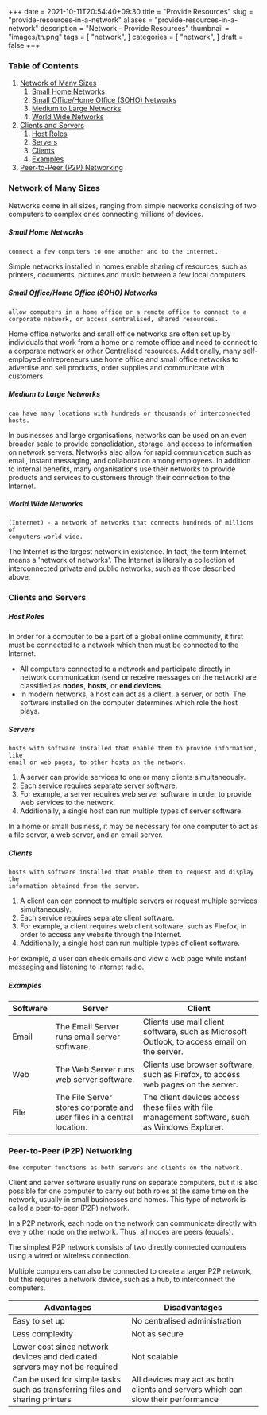 +++
date = 2021-10-11T20:54:40+09:30
title = "Provide Resources"
slug = "provide-resources-in-a-network"
aliases = "provide-resources-in-a-network"
description = "Network - Provide Resources"
thumbnail = "images/tn.png"
tags = [
    "network",
]
categories = [
    "network",
]
draft = false
+++

### Table of Contents

1. [Network of Many Sizes](#network-of-many-sizes)
    1. [Small Home Networks](#small-home-networks)
    1. [Small Office/Home Office (SOHO)
    Networks](#small-officehome-office-soho-networks)
    1. [Medium to Large Networks](#medium-to-large-networks)
    1. [World Wide Networks](#world-wide-networks)
1. [Clients and Servers](#clients-and-servers)
    1. [Host Roles](#host-roles)
    1. [Servers](#servers)
    1. [Clients](#clients)
    1. [Examples](#examples)
1. [Peer-to-Peer (P2P) Networking](#peer-to-peer-networking)

### Network of Many Sizes

Networks come in all sizes, ranging from simple networks consisting of two
computers to complex ones connecting millions of devices.

##### Small Home Networks

    connect a few computers to one another and to the internet.

Simple networks installed in homes enable sharing of resources, such as
printers, documents, pictures and music between a few local computers.

##### Small Office/Home Office (SOHO) Networks

    allow computers in a home office or a remote office to connect to a
    corporate network, or access centralised, shared resources.

Home office networks and small office networks are often set up by individuals
that work from a home or a remote office and need to connect to a corporate
network or other Centralised resources. Additionally, many self-employed
entrepreneurs use home office and small office networks to advertise and sell
products, order supplies and communicate with customers.

##### Medium to Large Networks

    can have many locations with hundreds or thousands of interconnected hosts.

In businesses and large organisations, networks can be used on an even broader
scale to provide consolidation, storage, and access to information on network
servers. Networks also allow for rapid communication such as email, instant
messaging, and collaboration among employees. In addition to internal benefits,
many organisations use their networks to provide products and services to
customers through their connection to the Internet.

##### World Wide Networks

    (Internet) - a network of networks that connects hundreds of millions of
    computers world-wide.

The Internet is the largest network in existence. In fact, the term Internet
means a 'network of networks'. The Internet is literally a collection of
interconnected private and public networks, such as those described above.

### Clients and Servers

##### Host Roles

In order for a computer to be a part of a global online community, it first must
be connected to a network which then must be connected to the Internet.
- All computers connected to a network and participate directly in network
  communication (send or receive messages on the network) are classified as
  **nodes**, **hosts**, or **end devices**.
- In modern networks, a host can act as a client, a server, or both. The
  software installed on the computer determines which role the host plays.

##### Servers

    hosts with software installed that enable them to provide information, like
    email or web pages, to other hosts on the network.

1. A server can provide services to one or many clients simultaneously.
1. Each service requires separate server software.
1. For example, a server requires web server software in order to provide web
   services to the network.
1. Additionally, a single host can run multiple types of server software.

In a home or small business, it may be necessary for one computer to act as a
file server, a web server, and an email server.

##### Clients

    hosts with software installed that enable them to request and display the
    information obtained from the server.

1. A client can can connect to multiple servers or request multiple services
   simultaneously.
1. Each service requires separate client software.
1. For example, a client requires web client software, such as Firefox, in order
   to access any website through the Internet.
1. Additionally, a single host can run multiple types of client software.

For example, a user can check emails and view a web page while instant messaging
and listening to Internet radio.

##### Examples

| Software | Server                                                                 | Client                                                                                         |
| --       | --                                                                     | --                                                                                             |
| Email    | The Email Server runs email server software.                           | Clients use mail client software, such as Microsoft Outlook, to access email on the server.    |
| Web      | The Web Server runs web server software.                               | Clients use browser software, such as Firefox, to access web pages on the server.              |
| File     | The File Server stores corporate and user files in a central location. | The client devices access these files with file management software, such as Windows Explorer. |

### Peer-to-Peer (P2P) Networking

    One computer functions as both servers and clients on the network.

Client and server software usually runs on separate computers, but it is also
possible for one computer to carry out both roles at the same time on the
network, usually in small businesses and homes. This type of network is called a
peer-to-peer (P2P) network.

In a P2P network, each node on the network can communicate directly with every
other node on the network. Thus, all nodes are peers (equals).

The simplest P2P network consists of two directly connected computers using a
wired or wireless connection.

Multiple computers can also be connected to create a larger P2P network, but
this requires a network device, such as a hub, to interconnect the computers.

| Advantages                                                                   | Disadvantages                                                                    |
| --                                                                           | --                                                                               |
| Easy to set up                                                               | No centralised administration
| Less complexity                                                              | Not as secure
| Lower cost since network devices and dedicated servers may not be required   | Not scalable
| Can be used for simple tasks such as transferring files and sharing printers | All devices may act as both clients and servers which can slow their performance
